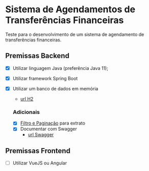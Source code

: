 # Sistema de Agendamentos de Transferências Financeiras 
Teste para o desenvolvimento de um sistema de agendamento de transferências financeiras.

## Premissas Backend

- [x] Utilizar linguagem Java (preferência Java 11);
- [x] Utilizar framework Spring Boot 
- [x] Utilizar um banco de dados em memória
    - [url H2](http://localhost:8080/h2-console)

  ### Adicionais
  - [x] [Filtro e Paginação](backend-sat/src/main/java/com/backend_sat/domain/repository/AgendamentoPaginadoRepository.java) para extrato
  - [x] Documentar com Swagger
    - [url Swagger](http://localhost:8080/swagger-ui/index.html)

## Premissas Frontend
- [ ] Utilizar VueJS ou Angular
